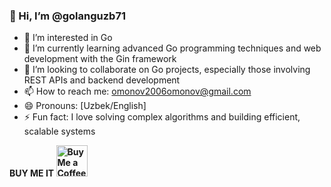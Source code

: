 ### 👋 Hi, I’m @golanguzb71

- 👀 I’m interested in Go
- 🌱 I’m currently learning advanced Go programming techniques and web development with the Gin framework
- 💞️ I’m looking to collaborate on Go projects, especially those involving REST APIs and backend development
- 📫 How to reach me: omonov2006omonov@gmail.com
- 😄 Pronouns: [Uzbek/English]
- ⚡ Fun fact: I love solving complex algorithms and building efficient, scalable systems

**BUY ME IT [<img src="https://upload.wikimedia.org/wikipedia/commons/9/90/Mercedes-Logo.svg" alt="Buy Me a Coffee" width="50" height="50">](https://www.buymeacoffee.com/omonovabdulaziz)**
